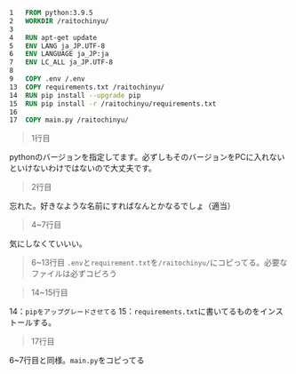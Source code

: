 ```Dockerfile
1   FROM python:3.9.5
2   WORKDIR /raitochinyu/
3
4   RUN apt-get update
5   ENV LANG ja_JP.UTF-8
6   ENV LANGUAGE ja_JP:ja
7   ENV LC_ALL ja_JP.UTF-8
8
9   COPY .env /.env
13  COPY requirements.txt /raitochinyu/
14  RUN pip install --upgrade pip
15  RUN pip install -r /raitochinyu/requirements.txt
16
17  COPY main.py /raitochinyu/
```


> 1行目

pythonのバージョンを指定してます。必ずしもそのバージョンをPCに入れないといけないわけではないので大丈夫です。

> 2行目

忘れた。好きなような名前にすればなんとかなるでしょ（適当）

> 4~7行目

気にしなくていいい。

> 6~13行目
`.env`と`requirement.txt`を`/raitochinyu/`にコピってる。必要なファイルは必ずコピろう

> 14~15行目

14：`pipをアップグレードさせてる`
15：`requirements.txt`に書いてるものをインストールする。

> 17行目

6~7行目と同様。`main.py`をコピってる
